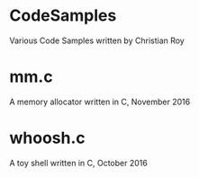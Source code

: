 # CodeSamples
Various Code Samples written by Christian Roy

# mm.c
A memory allocator written in C, November 2016

# whoosh.c
A toy shell written in C, October 2016
